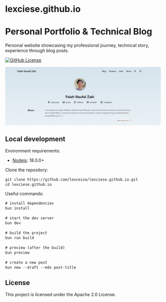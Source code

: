 # lexciese.github.io
# Personal Portfolio & Technical Blog

Personal website showcasing my professional journey, technical story, experience through blog posts.

[![GitHub License](https://img.shields.io/github/license/cworld1/astro-theme-pure?style=flat)](https://github.com/cworld1/astro-theme-pure/blob/main/LICENSE)

![image](./.github/assets/preview.png)

## Local development

Environment requirements:

- [Nodejs](https://nodejs.org/): 18.0.0+

Clone the repository:

```shell
git clone https://github.com/lexceise/lexciese.github.io.git
cd lexciese.github.io
```

Useful commands:

```shell
# install dependencies
bun install

# start the dev server
bun dev

# build the project
bun run build

# preview (after the build)
bun preview

# create a new post
bun new --draft --mdx post-title
```

## License

This project is licensed under the Apache 2.0 License.
